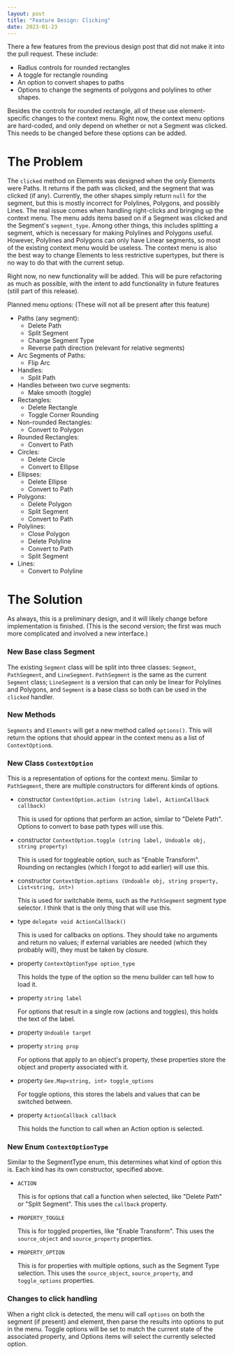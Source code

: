 ```yaml
---
layout: post
title: "Feature Design: Clicking"
date: 2023-01-23
---
```


There a few features from the previous design post that did not make it
into the pull request. These include:

 * Radius controls for rounded rectangles
 * A toggle for rectangle rounding
 * An option to convert shapes to paths
 * Options to change the segments of polygons and polylines to other
   shapes.

Besides the controls for rounded rectangle, all of these use
element-specific changes to the context menu. Right now, the context menu
options are hard-coded, and only depend on whether or not a Segment was
clicked. This needs to be changed before these options can be added.

The Problem
===========

The `clicked` method on Elements was designed when the only Elements were
Paths. It returns if the path was clicked, and the segment that was clicked
(if any). Currently, the other shapes simply return `null` for the segment,
but this is mostly incorrect for Polylines, Polygons, and possibly Lines. 
The real issue comes when handling right-clicks and bringing up the context
menu. The menu adds items based on if a Segment was clicked and the
Segment's `segment_type`. Among other things, this includes splitting a
segment, which is necessary for making Polylines and Polygons useful.
However, Polylines and Polygons can only have Linear segments, so most of
the existing context menu would be useless. The context menu is also the
best way to change Elements to less restrictive supertypes, but there is
no way to do that with the current setup.

Right now, no new functionality will be added. This will be pure
refactoring as much as possible, with the intent to add functionality in
future features (still part of this release).

Planned menu options: (These will not all be present after this feature)
  * Paths (any segment):
     * Delete Path
     * Split Segment
     * Change Segment Type
     * Reverse path direction (relevant for relative segments)
  * Arc Segments of Paths:
     * Flip Arc
  * Handles:
     * Split Path
  * Handles between two curve segments:
     * Make smooth (toggle)
  * Rectangles:
     * Delete Rectangle
     * Toggle Corner Rounding
  * Non-rounded Rectangles:
     * Convert to Polygon
  * Rounded Rectangles:
     * Convert to Path
  * Circles:
     * Delete Circle
     * Convert to Ellipse
  * Ellipses:
     * Delete Ellipse
     * Convert to Path
  * Polygons:
     * Delete Polygon
     * Split Segment
     * Convert to Path
  * Polylines:
     * Close Polygon
     * Delete Polyline
     * Convert to Path
     * Split Segment
  * Lines:
     * Convert to Polyline

The Solution
============

As always, this is a preliminary design, and it will likely change before
implementation is finished. (This is the second version; the first was much
more complicated and involved a new interface.)

### New Base class Segment

The existing `Segment` class will be split into three classes: `Segment`,
`PathSegment`, and `LineSegment`. `PathSegment` is the same as the current
`Segment` class; `LineSegment` is a version that can only be linear for
Polylines and Polygons, and `Segment` is a base class so both can be used
in the `clicked` handler.

### New Methods

`Segments` and `Elements` will get a new method called `options()`. This
will return the options that should appear in the context menu as a list
of `ContextOption`s.

### New Class `ContextOption`

This is a representation of options for the context menu. Similar to
`PathSegment`, there are multiple constructors for different kinds of
options.

 * constructor `ContextOption.action (string label, ActionCallback callback)`

   This is used for options that perform an action, similar to
   "Delete Path". Options to convert to base path types will use this.

 * constructor `ContextOption.toggle (string label, Undoable obj, string property)`

   This is used for toggleable option, such as "Enable Transform". Rounding
   on rectangles (which I forgot to add earlier) will use this.

 * constructor `ContextOption.options (Undoable obj, string property, List<string, int>)`

   This is used for switchable items, such as the `PathSegment` segment
   type selector. I think that is the only thing that will use this.

 * type `delegate void ActionCallback()`

   This is used for callbacks on options. They should take no arguments and
   return no values; if external variables are needed (which they probably
   will), they must be taken by closure.

 * property `ContextOptionType option_type`

   This holds the type of the option so the menu builder can tell how to
   load it.

 * property `string label`

   For options that result in a single row (actions and toggles), this
   holds the text of the label.

 * property `Undoable target`
 * property `string prop`

   For options that apply to an object's property, these properties store
   the object and property associated with it.

 * property `Gee.Map<string, int> toggle_options`

   For toggle options, this stores the labels and values that can be
   switched between.

 * property `ActionCallback callback`

   This holds the function to call when an Action option is selected.

### New Enum `ContextOptionType`

Similar to the SegmentType enum, this determines what kind of option
this is. Each kind has its own constructor, specified above.

 * `ACTION`

   This is for options that call a function when selected, like
   "Delete Path" or "Split Segment". This uses the `callback` property.

 * `PROPERTY_TOGGLE`

   This is for toggled properties, like "Enable Transform". This uses
   the `source_object` and `source_property` properties.

 * `PROPERTY_OPTION`

   This is for properties with multiple options, such as the Segment
   Type selection. This uses the `source_object`, `source_property`, and
   `toggle_options` properties.

### Changes to click handling

When a right click is detected, the menu will call `options` on both the
segment (if present) and element, then parse the results into options to
put in the menu. Toggle options will be set to match the current state of
the associated property, and Options items will select the currently
selected option.

